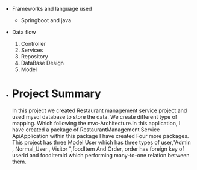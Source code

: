 * Frameworks and language used
  
    * Springboot and java
* Data flow
  1. Controller
  2. Services
  3. Repository
  4. DataBase Design
  5. Model
 

* # Project Summary
   In this project we created Restaurant management service project and used mysql database to store the data. We create different type of mapping. Which following the mvc-Architecture.In this application, I have created a package of RestaurantManagement Service ApiApplication within this package I have created Four more packages. This project has three Model User which has three types of user,"Admin , Normal_User , Visitor ",foodItem And Order, order has foreign key of userId and foodItemId which performing many-to-one relation between them.
